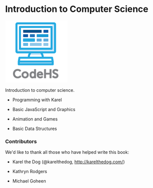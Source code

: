 # Introduction to Computer Science

![CodeHS](static/logo_name_small.png "CodeHS")

Introduction to computer science.

- Programming with Karel

- Basic JavaScript and Graphics

- Animation and Games

- Basic Data Structures


### Contributors
We'd like to thank all those who have helped write this book:

- Karel the Dog (@karelthedog, http://karelthedog.com/)

- Kathryn Rodgers

- Michael Goheen